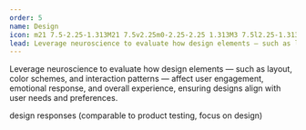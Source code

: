 ```yaml
---
order: 5
name: Design
icon: m21 7.5-2.25-1.313M21 7.5v2.25m0-2.25-2.25 1.313M3 7.5l2.25-1.313M3 7.5l2.25 1.313M3 7.5v2.25m9 3 2.25-1.313M12 12.75l-2.25-1.313M12 12.75V15m0 6.75 2.25-1.313M12 21.75V19.5m0 2.25-2.25-1.313m0-16.875L12 2.25l2.25 1.313M21 14.25v2.25l-2.25 1.313m-13.5 0L3 16.5v-2.25
lead: Leverage neuroscience to evaluate how design elements — such as layout, color schemes, and interaction patterns — affect user engagement, emotional response, and overall experience, ensuring designs align with user needs and preferences.
---
```


Leverage neuroscience to evaluate how design elements — such as layout, color schemes, and interaction patterns — affect user engagement, emotional response, and overall experience, ensuring designs align with user needs and preferences.

design responses (comparable to product testing, focus on design)